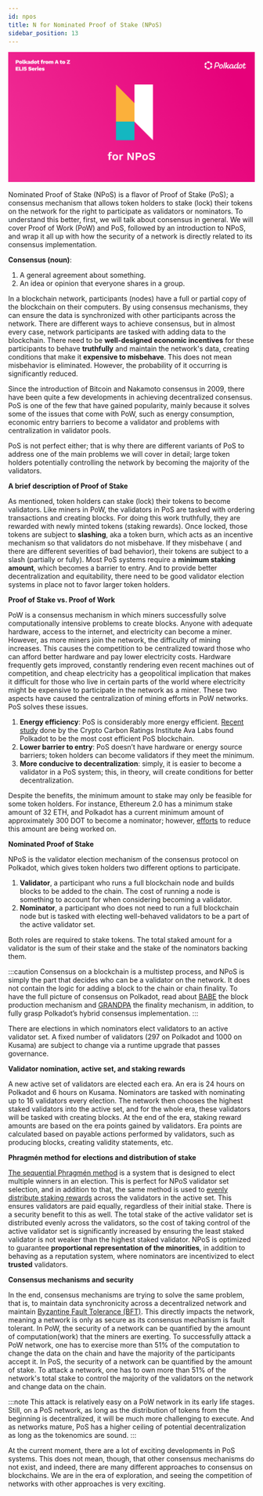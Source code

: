 ```yaml
---
id: npos
title: N for Nominated Proof of Stake (NPoS)
sidebar_position: 13
---
```


![N for Nominated Proof of Stake (NPoS)](assets/N.png)

Nominated Proof of Stake (NPoS) is a flavor of Proof of Stake (PoS); a consensus mechanism that allows token holders to stake (lock) their tokens on the network for the right to participate as validators or nominators. To understand this better, first, we will talk about consensus in general. We will cover Proof of Work (PoW) and PoS, followed by an introduction to NPoS, and wrap it all up with how the security of a network is directly related to its consensus implementation.

**Consensus (noun)**: 

1. A general agreement about something. 
2. An idea or opinion that everyone shares in a group.

In a blockchain network, participants (nodes) have a full or partial copy of the blockchain on their computers. By using consensus mechanisms, they can ensure the data is synchronized with other participants across the network. There are different ways to achieve consensus, but in almost every case, network participants are tasked with adding data to the blockchain. There need to be **well-designed economic incentives** for these participants to behave **truthfully** and maintain the network's data, creating conditions that make it **expensive to misbehave**. This does not mean misbehavior is eliminated. However, the probability of it  occurring is significantly reduced.

Since the introduction of Bitcoin and Nakamoto consensus in 2009, there have been quite a few developments in achieving decentralized consensus. PoS is one of the few that have gained popularity, mainly because it solves some of the issues that come with PoW, such as energy consumption, economic entry barriers to become a validator and problems with centralization in validator pools.

PoS is not perfect either; that is why there are different variants of PoS to address one of the main problems we will cover in detail; large token holders potentially controlling the network by becoming the majority of the validators.

**A brief description of Proof of Stake**

As mentioned, token holders can stake (lock) their tokens to become validators. Like miners in PoW, the validators in PoS are tasked with ordering transactions and creating blocks. For doing this work truthfully, they are rewarded with newly minted tokens (staking rewards). Once locked, those tokens are subject to **slashing**, aka a token burn, which acts as an incentive mechanism so that validators do not misbehave. If they misbehave ( and there are different severities of bad behavior), their tokens are subject to a slash (partially or fully). Most PoS systems require a **minimum staking amount**, which becomes a barrier to entry. And to provide better decentralization and equitability, there need to be good validator election systems in place not to favor larger token holders.

**Proof of Stake vs. Proof of Work**

PoW is a consensus mechanism in which miners successfully solve computationally intensive problems to create blocks. Anyone with adequate hardware, access to the internet, and electricity can become a miner. However, as more miners join the network, the difficulty of mining increases. This causes the competition to be centralized toward those who can afford better hardware and pay lower electricity costs. Hardware frequently gets improved, constantly rendering even recent machines out of competition, and cheap electricity has a geopolitical implication that makes it difficult for those who live in certain parts of the world where electricity might be expensive to participate in the network as a miner. These two aspects have caused the centralization of mining efforts in PoW networks. PoS solves these issues.



1. **Energy efficiency**: PoS is considerably more energy efficient. [Recent study](https://www.bloomberg.com/news/articles/2022-02-02/polkadot-has-smallest-carbon-footprint-crypto-researcher-says) done by the Crypto Carbon Ratings Institute Ava Labs found Polkadot to be the most cost efficient PoS blockchain. 
2. **Lower barrier to entry**: PoS doesn’t have hardware or energy source barriers; token holders can become validators if they meet the minimum.
3. **More conducive to decentralization**: simply, it is easier to become a validator in a PoS system; this, in theory, will create conditions for better decentralization.

Despite the benefits, the minimum amount to stake may only be feasible for some token holders. For instance, Ethereum 2.0 has a minimum stake amount of 32 ETH, and Polkadot has a current minimum amount of approximately 300 DOT to become a nominator; however, [efforts](https://gist.github.com/kianenigma/aa835946455b9a3f167821b9d05ba376) to reduce this amount are being worked on.

**Nominated Proof of Stake**

NPoS is the validator election mechanism of the consensus protocol on Polkadot, which gives token holders two different options to participate.

1. **Validator**, a participant who runs a full blockchain node and builds blocks to be added to the chain. The cost of running a node is something to account for when considering becoming a validator.
2. **Nominator**, a participant who does not need to run a full blockchain node but is tasked with electing well-behaved validators to be a part of the active validator set.

Both roles are required to stake tokens. The total staked amount for a validator is the sum of their stake and the stake of the nominators backing them.


:::caution
Consensus on a blockchain is a multistep process, and NPoS is simply the part that decides who can be a validator on the network. It does not contain the logic for adding a block to the chain or chain finality. To have the full picture of consensus on Polkadot, read about [BABE](https://research.web3.foundation/en/latest/polkadot/block-production/Babe.html) the block production mechanism and [GRANDPA](https://research.web3.foundation/en/latest/polkadot/finality.html) the finality mechanism, in addition, to fully grasp Polkadot’s hybrid consensus implementation.
:::

There are elections in which nominators elect validators to an active validator set. A fixed number of validators (297 on Polkadot and 1000 on Kusama) are subject to change  via a runtime upgrade that passes governance.

**Validator nomination, active set, and staking rewards**

A new active set of validators are elected each era. An era is 24 hours on Polkadot and 6 hours on Kusama. Nominators are tasked with nominating up to 16 validators every election. The network then chooses the highest staked validators into the active set, and for the whole era, these validators will be tasked with creating blocks. At the end of the era, staking reward amounts are based on the era points gained by validators. Era points are calculated based on payable actions performed by validators, such as producing blocks, creating validity statements, etc.

**Phragmén method for elections and distribution of stake**

[The sequential Phragmén method](https://wiki.polkadot.network/docs/learn-phragmen) is a system that is designed to elect multiple winners in an election. This is perfect for NPoS validator set selection, and in addition to that, the same method is used to [evenly distribute staking rewards](https://wiki.polkadot.network/docs/learn-phragmen#rationale-for-maintaining-an-even-distribution-of-stake) across the validators in the active set. This ensures validators are paid equally, regardless of their initial stake. There is a security benefit to this as well. The total stake of the active validator set is distributed evenly across the validators, so the cost of taking control of the active validator set is significantly increased by ensuring the least staked validator is not weaker than the highest staked validator. NPoS is optimized to guarantee **proportional representation of the minorities**, in addition to behaving as a reputation system, where nominators are incentivized to elect **trusted** validators.

**Consensus mechanisms and security**

In the end, consensus mechanisms are trying to solve the same problem, that is, to maintain data synchronicity across a decentralized network and maintain [Byzantine Fault Tolerance (BFT)](https://decrypt.co/resources/byzantine-fault-tolerance-what-is-it-explained). This directly impacts the network, meaning a network is only as secure as its consensus mechanism is fault tolerant. In PoW, the security of a network can be quantified by the amount of computation(work) that the miners are exerting. To successfully attack a PoW network, one has to exercise more than 51% of the computation to change the data on the chain and have the majority of the participants accept it. In PoS, the security of a network can be quantified by the amount of stake. To attack a network, one has to own more than 51% of the network's total stake to control the majority of the validators on the network and change data on the chain.


:::note
This attack is relatively easy on a PoW network in its early life stages. Still, on a PoS network, as long as the distribution of tokens from the beginning is decentralized, it will be much more challenging to execute. And as networks mature, PoS has a higher ceiling of potential decentralization as long as the tokenomics are sound.
:::

At the current moment, there are a lot of exciting developments in PoS systems. This does not mean, though, that other consensus mechanisms do not exist, and indeed, there are many different approaches to consensus on blockchains. We are in the era of exploration, and seeing the competition of networks with other approaches is very exciting.